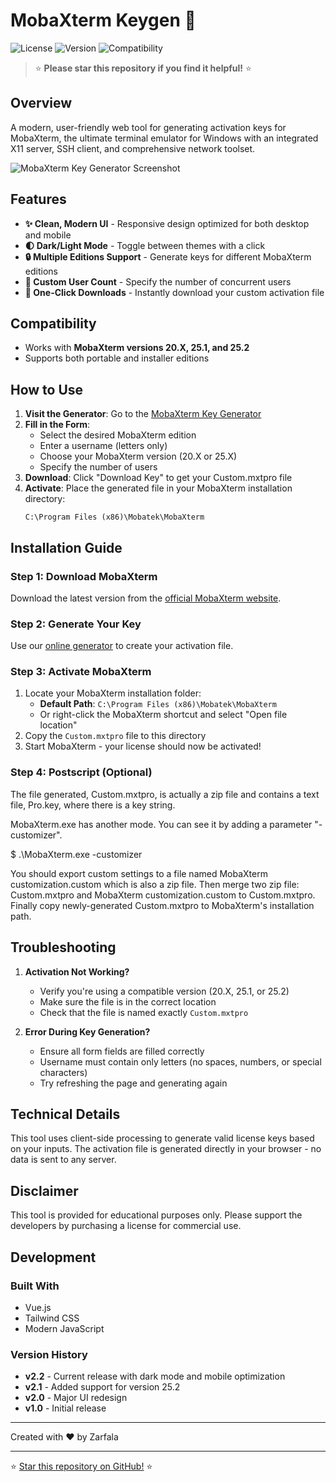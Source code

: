 # MobaXterm Keygen 🚀

![License](https://img.shields.io/badge/License-MIT-blue.svg)
![Version](https://img.shields.io/badge/Version-v2.2-green.svg)
![Compatibility](https://img.shields.io/badge/Compatible-v20.X%20|%20v25.1%20|%20v25.2-orange)

> ⭐ **Please star this repository if you find it helpful!** ⭐

## Overview

A modern, user-friendly web tool for generating activation keys for MobaXterm, the ultimate terminal emulator for Windows with an integrated X11 server, SSH client, and comprehensive network toolset.

![MobaXterm Key Generator Screenshot](https://d2bgqtsoaxm8w0.cloudfront.net/uploads/files/769MX.png)

## Features

- **✨ Clean, Modern UI** - Responsive design optimized for both desktop and mobile
- **🌓 Dark/Light Mode** - Toggle between themes with a click
- **🔒 Multiple Editions Support** - Generate keys for different MobaXterm editions
- **👥 Custom User Count** - Specify the number of concurrent users
- **💾 One-Click Downloads** - Instantly download your custom activation file

## Compatibility

- Works with **MobaXterm versions 20.X, 25.1, and 25.2**
- Supports both portable and installer editions

## How to Use

1. **Visit the Generator**: Go to the [MobaXterm Key Generator](https://moba-xterm-keygen.vercel.app/)
2. **Fill in the Form**:
   - Select the desired MobaXterm edition
   - Enter a username (letters only)
   - Choose your MobaXterm version (20.X or 25.X)
   - Specify the number of users
3. **Download**: Click "Download Key" to get your Custom.mxtpro file
4. **Activate**: Place the generated file in your MobaXterm installation directory:
   ```
   C:\Program Files (x86)\Mobatek\MobaXterm
   ```

## Installation Guide

### Step 1: Download MobaXterm
Download the latest version from the [official MobaXterm website](https://mobaxterm.mobatek.net/download-home-edition.html).

### Step 2: Generate Your Key
Use our [online generator](https://moba-xterm-keygen.vercel.app/) to create your activation file.

### Step 3: Activate MobaXterm
1. Locate your MobaXterm installation folder:
   - **Default Path**: `C:\Program Files (x86)\Mobatek\MobaXterm`
   - Or right-click the MobaXterm shortcut and select "Open file location"
2. Copy the `Custom.mxtpro` file to this directory
3. Start MobaXterm - your license should now be activated!

### Step 4: Postscript (Optional)

The file generated, Custom.mxtpro, is actually a zip file and contains a text file, Pro.key, where there is a key string.

MobaXterm.exe has another mode. You can see it by adding a parameter "-customizer".

$ .\MobaXterm.exe -customizer

You should export custom settings to a file named MobaXterm customization.custom which is also a zip file. Then merge two zip file: Custom.mxtpro and MobaXterm customization.custom to Custom.mxtpro. Finally copy newly-generated Custom.mxtpro to MobaXterm's installation path.

## Troubleshooting

1. **Activation Not Working?**
   - Verify you're using a compatible version (20.X, 25.1, or 25.2)
   - Make sure the file is in the correct location
   - Check that the file is named exactly `Custom.mxtpro`

2. **Error During Key Generation?**
   - Ensure all form fields are filled correctly
   - Username must contain only letters (no spaces, numbers, or special characters)
   - Try refreshing the page and generating again

## Technical Details

This tool uses client-side processing to generate valid license keys based on your inputs. The activation file is generated directly in your browser - no data is sent to any server.

## Disclaimer

This tool is provided for educational purposes only. Please support the developers by purchasing a license for commercial use.

## Development

### Built With
- Vue.js
- Tailwind CSS
- Modern JavaScript

### Version History
- **v2.2** - Current release with dark mode and mobile optimization
- **v2.1** - Added support for version 25.2
- **v2.0** - Major UI redesign
- **v1.0** - Initial release

---

Created with ❤️ by Zarfala

---

⭐ [Star this repository on GitHub!](https://github.com/zarfadev/MobaXterm-Keygen) ⭐
